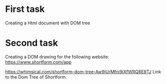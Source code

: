 # First task
Creating a Html document with DOM tree

# Second task
Creating a DOM drawing for the following website: https://www.shortform.com/app

https://whimsical.com/shortform-dom-tree-Aw9iUrMfni9iXfWRQ8E8TJ Link to the Dom Tree of Shortform.